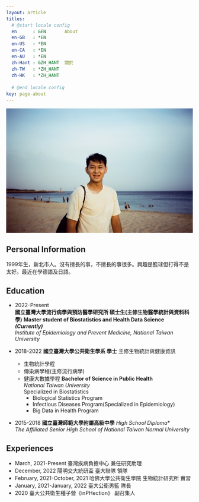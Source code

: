 ```yaml
---
layout: article
titles:
  # @start locale config
  en      : &EN       About
  en-GB   : *EN
  en-US   : *EN
  en-CA   : *EN
  en-AU   : *EN
  zh-Hant : &ZH_HANT  關於
  zh-TW   : *ZH_HANT
  zh-HK   : *ZH_HANT
 
  # @end locale config
key: page-about
---
```



![My Profile Picture](/ProfilePicture_v3.jpg)
## Personal Information
1999年生，新北市人。沒有擅長的事，不擅長的事很多。興趣是籃球但打得不是太好。最近在學德語及日語。

## Education 
- 2022-Present  
  **國立臺灣大學流行病學與預防醫學研究所 碩士生(主修生物醫學統計與資料科學)** 
  **Master student of Biostatistics and Health Data Science** ***(Currently)***  
    *Institute of Epidemiology and Prevent Medicine, National Taiwan University*    
  
- 2018-2022 
  **國立臺灣大學公共衛生學系 學士**
  主修生物統計與健康資訊
  - 生物統計學程
  - 傳染病學程(主修流行病學)  
  - 健康大數據學程
  **Bachelor of Science in Public Health**  
    *National Taiwan University*  
    Specialized in Biostatistics
    - Biological Statistics Program
    - Infectious Diseases Program(Specialized in Epidemiology)
    - Big Data in Health Program
  
- 2015-2018 
  **國立臺灣師範大學附屬高級中學** 
  *High School Diploma**  
    *The Affiliated Senior High School of National Taiwan Normal University*  
   

## Experiences
- March, 2021-Present 臺灣疾病負擔中心 兼任研究助理
- December, 2022 陽明交大統研盃 臺大聯隊 領隊
- February, 2021-October, 2021 哈佛大學公共衛生學院 生物統計研究所 實習
- January, 2021-January, 2022 臺大公衛男籃 隊長 
- 2020 臺大公共衛生種子營《inPHection》 副召集人

